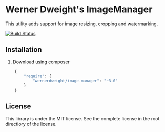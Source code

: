 Werner Dweight's ImageManager
====================================

This utility adds support for image resizing, cropping and watermarking.

[![Build Status](https://travis-ci.org/wernerdweight/wdImageManager.svg?branch=master)](https://travis-ci.org/wernerdweight/wdImageManager)

Installation
------------

1) Download using composer

```js
	{
		"require": {
			"wernerdweight/image-manager": "~3.0"
		}
	}
```

License
-------
This library is under the MIT license. See the complete license in the root directiory of the license.
